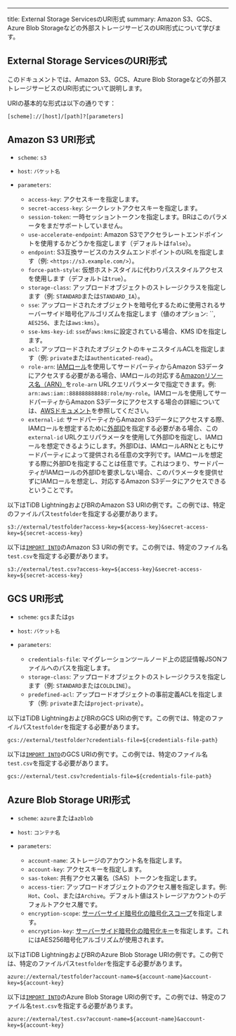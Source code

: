 ---
title: External Storage ServicesのURI形式
summary: Amazon S3、GCS、Azure Blob Storageなどの外部ストレージサービスのURI形式について学びます。

## External Storage ServicesのURI形式

このドキュメントでは、Amazon S3、GCS、Azure Blob Storageなどの外部ストレージサービスのURI形式について説明します。

URIの基本的な形式は以下の通りです：

```shell
[scheme]://[host]/[path]?[parameters]
```

## Amazon S3 URI形式

- `scheme`: `s3`
- `host`: `バケット名`
- `parameters`:

    - `access-key`: アクセスキーを指定します。
    - `secret-access-key`: シークレットアクセスキーを指定します。
    - `session-token`: 一時セッショントークンを指定します。BRはこのパラメータをまだサポートしていません。
    - `use-accelerate-endpoint`: Amazon S3でアクセラレートエンドポイントを使用するかどうかを指定します（デフォルトは`false`）。
    - `endpoint`: S3互換サービスのカスタムエンドポイントのURLを指定します（例: `<https://s3.example.com/>`）。
    - `force-path-style`: 仮想ホストスタイルに代わりパススタイルアクセスを使用します（デフォルトは`true`）。
    - `storage-class`: アップロードオブジェクトのストレージクラスを指定します（例: `STANDARD`または`STANDARD_IA`）。
    - `sse`: アップロードされたオブジェクトを暗号化するために使用されるサーバーサイド暗号化アルゴリズムを指定します（値のオプション: ``, `AES256`、または`aws:kms`）。
    - `sse-kms-key-id`: `sse`が`aws:kms`に設定されている場合、KMS IDを指定します。
    - `acl`: アップロードされたオブジェクトのキャニスタイルACLを指定します（例: `private`または`authenticated-read`）。
    - `role-arn`: [IAMロール](https://docs.aws.amazon.com/IAM/latest/UserGuide/id_roles.html)を使用してサードパーティからAmazon S3データにアクセスする必要がある場合、IAMロールの対応する[Amazonリソース名（ARN）](https://docs.aws.amazon.com/general/latest/gr/aws-arns-and-namespaces.html)を`role-arn` URLクエリパラメータで指定できます。例: `arn:aws:iam::888888888888:role/my-role`。IAMロールを使用してサードパーティからAmazon S3データにアクセスする場合の詳細については、[AWSドキュメント](https://docs.aws.amazon.com/IAM/latest/UserGuide/id_roles_common-scenarios_third-party.html)を参照してください。
    - `external-id`: サードパーティからAmazon S3データにアクセスする際、IAMロールを想定するために[外部ID](https://docs.aws.amazon.com/IAM/latest/UserGuide/id_roles_create_for-user_externalid.html)を指定する必要がある場合、この`external-id` URLクエリパラメータを使用して外部IDを指定し、IAMロールを想定できるようにします。外部IDは、IAMロールARNとともにサードパーティによって提供される任意の文字列です。IAMロールを想定する際に外部IDを指定することは任意です。これはつまり、サードパーティがIAMロールの外部IDを要求しない場合、このパラメータを提供せずにIAMロールを想定し、対応するAmazon S3データにアクセスできるということです。

以下はTiDB LightningおよびBRのAmazon S3 URIの例です。この例では、特定のファイルパス`testfolder`を指定する必要があります。

```shell
s3://external/testfolder?access-key=${access-key}&secret-access-key=${secret-access-key}
```

以下は[`IMPORT INTO`](/sql-statements/sql-statement-import-into.md)のAmazon S3 URIの例です。この例では、特定のファイル名`test.csv`を指定する必要があります。

```shell
s3://external/test.csv?access-key=${access-key}&secret-access-key=${secret-access-key}
```

## GCS URI形式

- `scheme`: `gcs`または`gs`
- `host`: `バケット名`
- `parameters`:

    - `credentials-file`: マイグレーションツールノード上の認証情報JSONファイルへのパスを指定します。
    - `storage-class`: アップロードオブジェクトのストレージクラスを指定します（例: `STANDARD`または`COLDLINE`）。
    - `predefined-acl`: アップロードオブジェクトの事前定義ACLを指定します（例: `private`または`project-private`）。

以下はTiDB LightningおよびBRのGCS URIの例です。この例では、特定のファイルパス`testfolder`を指定する必要があります。

```shell
gcs://external/testfolder?credentials-file=${credentials-file-path}
```

以下は[`IMPORT INTO`](/sql-statements/sql-statement-import-into.md)のGCS URIの例です。この例では、特定のファイル名`test.csv`を指定する必要があります。

```shell
gcs://external/test.csv?credentials-file=${credentials-file-path}
```

## Azure Blob Storage URI形式

- `scheme`: `azure`または`azblob`
- `host`: `コンテナ名`
- `parameters`:

    - `account-name`: ストレージのアカウント名を指定します。
    - `account-key`: アクセスキーを指定します。
    - `sas-token`: 共有アクセス署名（SAS）トークンを指定します。
    - `access-tier`: アップロードオブジェクトのアクセス層を指定します。例: `Hot`、`Cool`、または`Archive`。デフォルト値はストレージアカウントのデフォルトアクセス層です。
    - `encryption-scope`: [サーバーサイド暗号化の暗号化スコープ](https://learn.microsoft.com/en-us/azure/storage/blobs/encryption-scope-manage?tabs=powershell#upload-a-blob-with-an-encryption-scope)を指定します。
    - `encryption-key`: [サーバーサイド暗号化の暗号化キー](https://learn.microsoft.com/en-us/azure/storage/blobs/encryption-customer-provided-keys)を指定します。これにはAES256暗号化アルゴリズムが使用されます。

以下はTiDB LightningおよびBRのAzure Blob Storage URIの例です。この例では、特定のファイルパス`testfolder`を指定する必要があります。

```shell
azure://external/testfolder?account-name=${account-name}&account-key=${account-key}
```

以下は[`IMPORT INTO`](/sql-statements/sql-statement-import-into.md)のAzure Blob Storage URIの例です。この例では、特定のファイル名`test.csv`を指定する必要があります。

```shell
azure://external/test.csv?account-name=${account-name}&account-key=${account-key}
```